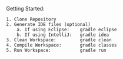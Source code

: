 Getting Started:
	
	1. Clone Repository
	2. Generate IDE files (optional)
		a. If using Eclipse:    gradle eclipse
		b. If using IntelliJ:   gradle idea
	3. Clean Workspace:         gradle clean
	4. Compile Workspace:       gradle classes
	5. Run Workspace:           gradle run